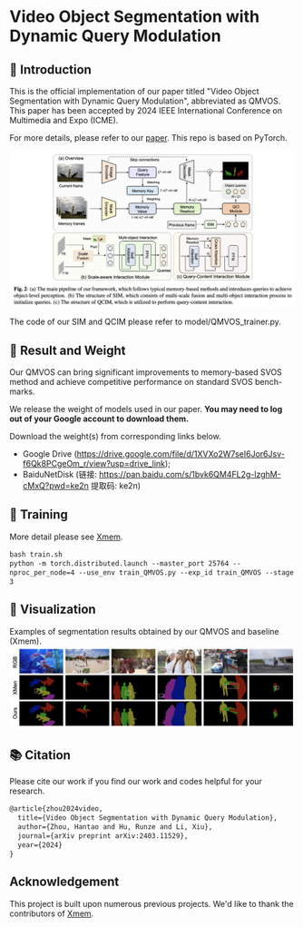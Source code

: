 # Video Object Segmentation with Dynamic Query Modulation

## :loudspeaker: Introduction
This is the official implementation of our paper titled "Video Object Segmentation with Dynamic Query Modulation", abbreviated as QMVOS. This paper has been accepted by 2024 IEEE International Conference on Multimedia and Expo (ICME).

For more details, please refer to our [paper](https://arxiv.org/abs/2403.11529). This repo is based on PyTorch.

<img src="resources/overview.png">

The code of our SIM and QCIM please refer to model/QMVOS_trainer.py.

## :open_file_folder: Result and Weight
Our QMVOS can bring significant improvements to memory-based SVOS method and achieve competitive performance on standard SVOS bench- marks.

We release the weight of models used in our paper.  **You may need to log out of your Google account to download them.**

Download the weight(s) from corresponding links below.
 - Google Drive (https://drive.google.com/file/d/1XVXo2W7seI6Jor6Jsv-f6Qk8PCgeOm_r/view?usp=drive_link); 
 - BaiduNetDisk (链接: https://pan.baidu.com/s/1bvk6QM4FL2g-lzghM-cMxQ?pwd=ke2n 提取码: ke2n)


## 🚀 Training
More detail please see [Xmem](https://github.com/hkchengrex/XMem).
```
bash train.sh
python -m torch.distributed.launch --master_port 25764 --nproc_per_node=4 --use_env train_QMVOS.py --exp_id train_QMVOS --stage 3
```

## :ferris_wheel: Visualization

Examples of segmentation results obtained by our QMVOS and baseline (Xmem).
<img src="resources/vis.png">

## 📚  Citation
Please cite our work if you find our work and codes helpful for your research.
```
@article{zhou2024video,
  title={Video Object Segmentation with Dynamic Query Modulation},
  author={Zhou, Hantao and Hu, Runze and Li, Xiu},
  journal={arXiv preprint arXiv:2403.11529},
  year={2024}
}
```

## Acknowledgement

This project is built upon numerous previous projects. We'd like to thank the contributors of [Xmem](https://github.com/hkchengrex/XMem).
